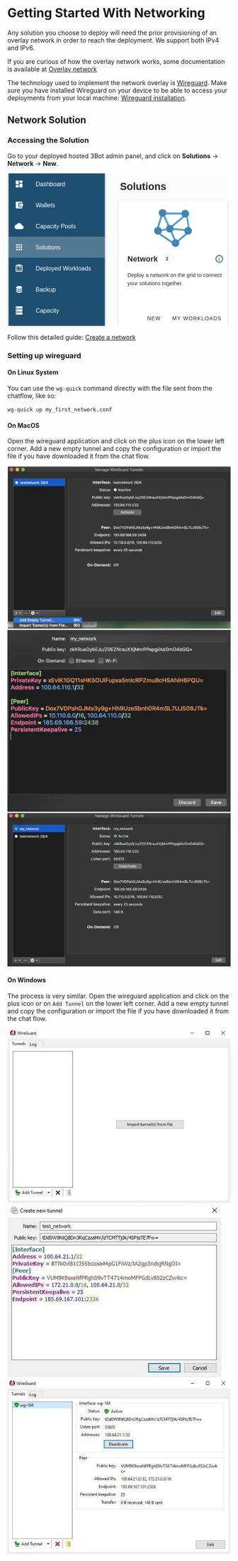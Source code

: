 # Getting Started With Networking

Any solution you choose to deploy will need the prior provisioning of an overlay network in order to reach the deployment.
We support both IPv4 and IPv6. 

If you are curious of how the overlay network works, some documentation is available at [Overlay network](capacity_network.md)

The technology used to implement the network overlay is [Wireguard](https://www.Wireguard.com/). Make sure you have installed Wireguard on your device to be able to access your deployments from your local machine: [Wireguard installation](https://www.wireguard.com/install/).


## Network Solution

### Accessing the Solution

Go to your deployed hosted 3Bot admin panel, and click on __Solutions__ -> __Network__ -> __New__.

![solutions menu](./img/network_landing_page.png)

Follow this detailed guide: [Create a network](solution_network.md)

### Setting up wireguard

#### On Linux System

You can use the `wg-quick` command directly with the file sent from the chatflow, like so:

```
wg-quick up my_first_network.conf
```

#### On MacOS

Open the wireguard application and click on the plus icon on the lower left corner. Add a new empty tunnel and copy the configuration or import the file if you have downloaded it from the chat flow.

![./img/wg_config_mac_add.png](./img/wg_config_mac_add.png)
![./img/wg_config_mac_config.png](./img/wg_config_mac_config.png)
![./img/wg_config_mac_enable.png](./img/wg_config_mac_enable.png)

#### On Windows

The process is very similar. Open the wireguard application and click on the plus icon or on `Add Tunnel` on the lower left corner. Add a new empty tunnel and copy the configuration or import the file if you have downloaded it from the chat flow.

![./img/wg_config_win_add.png](./img/wg_config_win_add.png)
![./img/wg_config_win_config.png](./img/wg_config_win_config.png)
![./img/wg_config_win_enable.png](./img/wg_config_win_enable.png)

